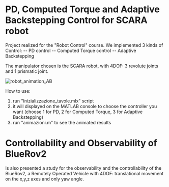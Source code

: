 # PD, Computed Torque and Adaptive Backstepping Control for SCARA robot

Project realized for the "Robot Control" course. 
We implemented 3 kinds of Control:
-- PD control
-- Computed Torque control
-- Adaptive Backstepping

The manipulator chosen is the SCARA robot, with 4DOF: 3 revolute joints
and 1 prismatic joint. 

![robot_animation_AB](https://github.com/Angelo9912/PD-computed-torque-and-Adaptiva-Backstepping-for-SCARA-robot/assets/75857178/fcb6710b-5f63-49b5-a491-e1a95e72189a)

How to use: 
1) run "Inizializzazione_tavole.mlx" script
2) it will displayed on the MATLAB console to choose the controller you want
    (choose 1 for PD, 2 for Computed Torque, 3 for Adaptive Backstepping)
3) run "animazioni.m" to see the animated results

# Controllability and Observability of BlueRov2

Is also presented a study for the observability and the controllability 
of the BlueRov2, a Remotely Operated Vehicle with 4DOF: translational 
movement on the x,y,z axes and only yaw angle.

       
